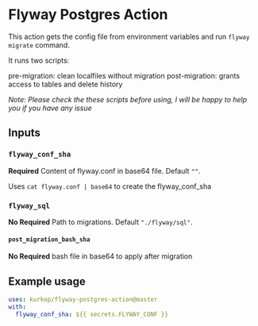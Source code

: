 # Flyway Postgres Action

This action gets the config file from environment variables and run `flyway migrate` command.

It runs two scripts:

pre-migration: clean localfiles without migration
post-migration: grants access to tables and delete history

_Note: Please check the these scripts before using, I will be happy to help you if you have any issue_ 

## Inputs

### `flyway_conf_sha`

**Required** Content of flyway.conf in base64 file. Default `""`.

Uses `cat flyway.conf | base64` to create the flyway_conf_sha

### `flyway_sql`

**No Required** Path to migrations. Default `"./flyway/sql"`.

#### `post_migration_bash_sha`

**No Required** bash file in base64 to apply after migration
## Example usage

```yaml
uses: kurkop/flyway-postgres-action@master
with:
  flyway_conf_sha: ${{ secrets.FLYWAY_CONF }}
```
